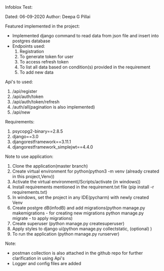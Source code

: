 Infoblox Test:

Dated: 06-09-2020
Author: Deepa G Pillai

Featured implemented in the project:
* Implemented django command to read data from json file and insert into postgres database
* Endpoints used:
    1. Registration
    2. To generate token for user
    3. To access refresh token
    4. To list all data based on condition(s) provided in the requirement
    5. To add new data

Api's to used:
1. /api/register
2. /api/auth/token
3. /api/auth/token/refresh
4. /auth/all(pagination is also implemented)
5. /api/new


Requirements:
1. psycopg2-binary==2.8.5
2. django==3.0
3. djangorestframework==3.11.1
4. djangorestframework_simplejwt==4.4.0


Note to use application:
1. Clone the application(master branch)
2. Create virtual environment for python(python3 -m venv <virtual environment name>(already created in this project,Venv))
3. Activate the virtual environment(<Virtual environment name>/Scripts/activate (in windows))
4. Install requirements mentioned in the requirement.txt file (pip install -r requirements.txt)
5. In windows, set the project in any IDE(pycharm) with newly created Venv
6. Create postgre dB(infodB) and add migrations(python manage.py makemigrations - for creating new migrations
                                                python manage.py migrate - to apply migrations)
7. Create superuser (python manage.py createsuperuser)
8. Apply styles to django ui(python manage.py collectstatic, (optional) )
9. To run the application (python manage.py runserver)


Note:
* postman collection is also attached in the github repo for further clarification in using Api's
* Logger and config files are added